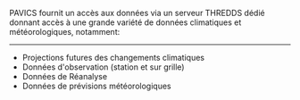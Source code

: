 PAVICS fournit un accès aux données via un serveur THREDDS dédié
donnant accès à une grande variété de données climatiques et météorologiques, notamment:
___
* Projections futures des changements climatiques
* Données d'observation (station et sur grille)
* Données de Réanalyse
* Données de prévisions météorologiques